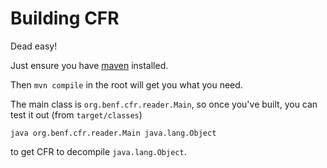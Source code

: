 # Building CFR

Dead easy!

Just ensure you have <a href="https://maven.apache.org/">maven</a> installed.

Then `mvn compile` in the root will get you what you need.

The main class is `org.benf.cfr.reader.Main`, so once you've built, you can test it out (from `target/classes`)

`java org.benf.cfr.reader.Main java.lang.Object`

to get CFR to decompile `java.lang.Object`.
